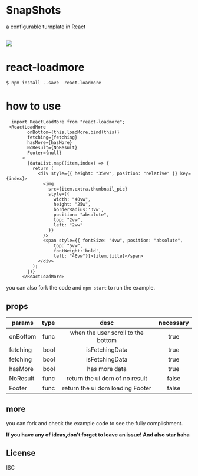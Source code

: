 # SnapShots

a configurable turnplate in React

![](https://res.unclewarren.cn/react-loadmore-snapshot.gif)
---

# react-loadmore

```
$ npm install --save  react-loadmore
```

# how to use
```
  import ReactLoadMore from "react-loadmore";
 <ReactLoadMore
        onBottom={this.loadMore.bind(this)}
        fetching={fetching}
        hasMore={hasMore}
        NoResult={NoResult}
        Footer={null}
      >
        {dataList.map((item,index) => {
          return (
            <div style={{ height: "35vw", position: "relative" }} key={index}>
              <img
                src={item.extra.thumbnail_pic}
                style={{
                  width: "40vw",
                  height: "25w",
                  borderRadius:'3vw',
                  position: "absolute",
                  top: "2vw",
                  left: "2vw"
                }}
              />
              <span style={{ fontSize: "4vw", position: "absolute",
                  top: "5vw",
                  fontWeight:'bold',
                  left: "46vw"}}>{item.title}</span>
            </div>
          );
        })}
      </ReactLoadMore>
```
you can also fork the code and `npm start` to run the example.

## props 

| params        | type   |  desc  | necessary |
| --------   | -----:  | :----:  |:----:  |
| onBottom | func | when the user scroll to the bottom| true|
| fetching | bool | isFetchingData| true|
| fetching | bool | isFetchingData| true|
| hasMore | bool | has more data| true|
| NoResult | func | return the ui dom of no result | false|
| Footer | func | return the ui dom loading Footer | false|


## more
you can fork and check the example code to see the fully complishment.

**If you have any of ideas,don't forget to leave an issue! And also star haha**

## License

ISC

